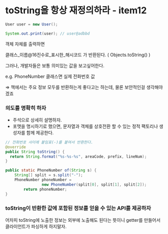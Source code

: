 # toString을 항상 재정의하라 - item12

```java
User user = new User();

System.out.print(user); // user@adbbd
```

객체 자체를 출력하면 

클래스_이름@16진수로_표시한_해시코드 가 반환된다. ( Objects.toString() )

그러나, 개발자들은 보통 의미있는 값을 보고싶어한다. 

e.g. PhoneNumber 클래스면 실제 전화번호 값

⇒ 책에서는 주요 정보 모두를 반환하는게 좋다고는 하는데, 물론 보안적인걸 생각해야겠죠

### 의도를 명확히 하자

- 주석으로 상세히 설명하자.
- 포맷을 명시하기로 했으면, 문자열과 객체를 상호전환 할 수 있는 정적 팩토리나 생성자를 함께 제공한다.

```java
// 전화번호 사이에 붙임표(-)를 붙여서 반환한다.
@override
public String toString() {
  return String.format("%s-%s-%s", areaCode, prefix, lineNum);
}

public static PhoneNumber of(String s) {
    String[] split = s.split("-");
    PhoneNumber phoneNumber = 
				new PhoneNumber(split[0], split[1], split[2]);
        return phoneNumber;
}
```

### toString이 반환한 값에 포함된 정보를 얻을 수 있는 API를 제공하자

어차피 toString에 노출한 정보는 외부에 노출해도 된다는 뜻이니 getter를 만들어서 클라이언트가 파싱하게 하지말자.